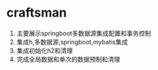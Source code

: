 # craftsman

####
1. 主要展示springboot多数据源集成配置和事务控制
2. 集成h,多数据源,springboot,mybatis集成
3. 集成初始化h2和清理
4. 完成全局数据和单次的数据预制和清理
